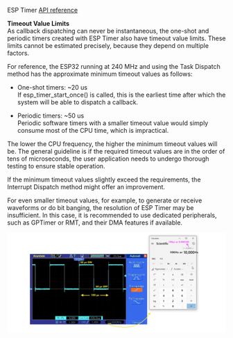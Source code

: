 ESP Timer [API reference](https://docs.espressif.com/projects/esp-idf/en/latest/esp32/api-reference/system/esp_timer.html)      
     
**Timeout Value Limits**      
As callback dispatching can never be instantaneous, the one-shot and periodic timers created with ESP Timer also have timeout value limits. These limits cannot be estimated precisely, because they depend on multiple factors.     
       
For reference, the ESP32 running at 240 MHz and using the Task Dispatch method has the approximate minimum timeout values as follows:     
      
- One-shot timers: ~20 us      
If esp_timer_start_once() is called, this is the earliest time after which the system will be able to dispatch a callback.     
      
- Periodic timers: ~50 us      
Periodic software timers with a smaller timeout value would simply consume most of the CPU time, which is impractical.      
      
The lower the CPU frequency, the higher the minimum timeout values will be. The general guideline is if the required timeout values are in the order of tens of microseconds, the user application needs to undergo thorough testing to ensure stable operation.      
        
If the minimum timeout values slightly exceed the requirements, the Interrupt Dispatch method might offer an improvement.       
       
For even smaller timeout values, for example, to generate or receive waveforms or do bit banging, the resolution of ESP Timer may be insufficient. In this case, it is recommended to use dedicated peripherals, such as GPTimer or RMT, and their DMA features if available.       
      
<img src="../imgs/01.png" alt="Waveform on GPIO 4 with timer" title="Waveform on GPIO 4 with timer">    